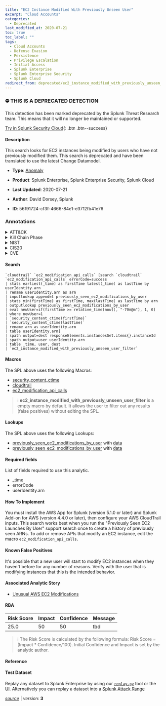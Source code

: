 ```yaml
---
title: "EC2 Instance Modified With Previously Unseen User"
excerpt: "Cloud Accounts"
categories:
  - Deprecated
last_modified_at: 2020-07-21
toc: true
toc_label: ""
tags:
  - Cloud Accounts
  - Defense Evasion
  - Persistence
  - Privilege Escalation
  - Initial Access
  - Splunk Enterprise
  - Splunk Enterprise Security
  - Splunk Cloud
redirect_from: deprecated/ec2_instance_modified_with_previously_unseen_user/
---
```



### :no_entry: THIS IS A DEPRECATED DETECTION
This detection has been marked deprecated by the Splunk Threat Research team. This means that it will no longer be maintained or supported. 


[Try in Splunk Security Cloud](https://www.splunk.com/en_us/cyber-security.html){: .btn .btn--success}

#### Description

This search looks for EC2 instances being modified by users who have not previously modified them. This search is deprecated and have been translated to use the latest Change Datamodel.

- **Type**: [Anomaly](https://github.com/splunk/security_content/wiki/Detection-Analytic-Types)
- **Product**: Splunk Enterprise, Splunk Enterprise Security, Splunk Cloud

- **Last Updated**: 2020-07-21
- **Author**: David Dorsey, Splunk
- **ID**: 56f91724-cf3f-4666-84e1-e3712fb41e76

### Annotations
<details>
  <summary>ATT&CK</summary>

<div markdown="1">

#### [ATT&CK](https://attack.mitre.org/)

| ID          | Technique   | Tactic         |
| ----------- | ----------- |--------------- |
| [T1078.004](https://attack.mitre.org/techniques/T1078/004/) | Cloud Accounts | Defense Evasion, Persistence, Privilege Escalation, Initial Access |

</div>
</details>


<details>
  <summary>Kill Chain Phase</summary>

<div markdown="1">

* Exploitation
* Installation
* Delivery


</div>
</details>


<details>
  <summary>NIST</summary>

<div markdown="1">

* DE.AE



</div>
</details>

<details>
  <summary>CIS20</summary>

<div markdown="1">

* CIS 10



</div>
</details>

<details>
  <summary>CVE</summary>

<div markdown="1">


</div>
</details>


#### Search

```
`cloudtrail` `ec2_modification_api_calls` [search `cloudtrail` `ec2_modification_api_calls` errorCode=success 
| stats earliest(_time) as firstTime latest(_time) as lastTime by userIdentity.arn 
| rename userIdentity.arn as arn 
| inputlookup append=t previously_seen_ec2_modifications_by_user 
| stats min(firstTime) as firstTime, max(lastTime) as lastTime by arn 
| outputlookup previously_seen_ec2_modifications_by_user 
| eval newUser=if(firstTime >= relative_time(now(), "-70m@m"), 1, 0) 
| where newUser=1 
| `security_content_ctime(firstTime)` 
| `security_content_ctime(lastTime)` 
| rename arn as userIdentity.arn 
| table userIdentity.arn] 
| spath output=dest responseElements.instancesSet.items{}.instanceId 
| spath output=user userIdentity.arn 
| table _time, user, dest 
| `ec2_instance_modified_with_previously_unseen_user_filter`
```

#### Macros
The SPL above uses the following Macros:
* [security_content_ctime](https://github.com/splunk/security_content/blob/develop/macros/security_content_ctime.yml)
* [cloudtrail](https://github.com/splunk/security_content/blob/develop/macros/cloudtrail.yml)
* [ec2_modification_api_calls](https://github.com/splunk/security_content/blob/develop/macros/ec2_modification_api_calls.yml)

> :information_source:
> **ec2_instance_modified_with_previously_unseen_user_filter** is a empty macro by default. It allows the user to filter out any results (false positives) without editing the SPL.

#### Lookups
The SPL above uses the following Lookups:

* [previously_seen_ec2_modifications_by_user](https://github.com/splunk/security_content/blob/develop/lookups/previously_seen_ec2_modifications_by_user.yml) with [data](https://github.com/splunk/security_content/tree/develop/lookups/previously_seen_ec2_modifications_by_user.csv)
* [previously_seen_ec2_modifications_by_user](https://github.com/splunk/security_content/blob/develop/lookups/previously_seen_ec2_modifications_by_user.yml) with [data](https://github.com/splunk/security_content/tree/develop/lookups/previously_seen_ec2_modifications_by_user.csv)



#### Required fields
List of fields required to use this analytic.
* _time
* errorCode
* userIdentity.arn



#### How To Implement
You must install the AWS App for Splunk (version 5.1.0 or later) and Splunk Add-on for AWS (version 4.4.0 or later), then configure your AWS CloudTrail inputs. This search works best when you run the &#34;Previously Seen EC2 Launches By User&#34; support search once to create a history of previously seen ARNs. To add or remove APIs that modify an EC2 instance, edit the macro `ec2_modification_api_calls`.
#### Known False Positives
It&#39;s possible that a new user will start to modify EC2 instances when they haven&#39;t before for any number of reasons. Verify with the user that is modifying instances that this is the intended behavior.

#### Associated Analytic Story
* [Unusual AWS EC2 Modifications](/stories/unusual_aws_ec2_modifications)




#### RBA

| Risk Score  | Impact      | Confidence   | Message      |
| ----------- | ----------- |--------------|--------------|
| 25.0 | 50 | 50 | tbd |


> :information_source:
> The Risk Score is calculated by the following formula: Risk Score = (Impact * Confidence/100). Initial Confidence and Impact is set by the analytic author.


#### Reference


#### Test Dataset
Replay any dataset to Splunk Enterprise by using our [`replay.py`](https://github.com/splunk/attack_data#using-replaypy) tool or the [UI](https://github.com/splunk/attack_data#using-ui).
Alternatively you can replay a dataset into a [Splunk Attack Range](https://github.com/splunk/attack_range#replay-dumps-into-attack-range-splunk-server)




[*source*](https://github.com/splunk/security_content/tree/develop/detections/deprecated/ec2_instance_modified_with_previously_unseen_user.yml) \| *version*: **3**